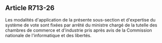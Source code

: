 Article R713-26
----
Les modalités d'application de la présente sous-section et d'expertise du
système de vote sont fixées par arrêté du ministre chargé de la tutelle des
chambres de commerce et d'industrie pris après avis de la Commission nationale
de l'informatique et des libertés.
